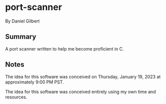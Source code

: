 # port-scanner
By Daniel Gilbert

## Summary
A port scanner written to help me become proficient in C.

## Notes
The idea for this software was conceived on Thursday, January 19, 2023 at approximately 9:00 PM PST.

The idea for this software was conceived entirely using my own time and resources.
